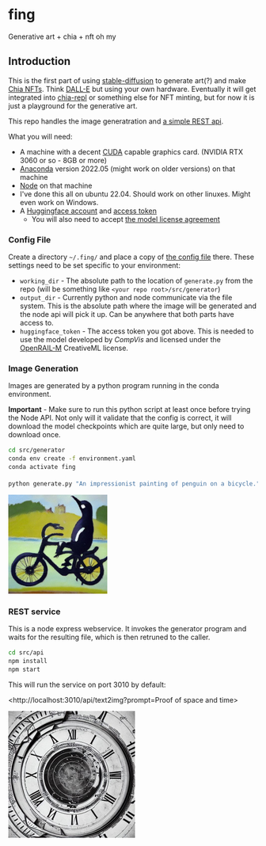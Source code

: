 # fing

Generative art + chia + nft oh my

## Introduction

This is the first part of using [stable-diffusion](https://github.com/CompVis/stable-diffusion) to generate art(?) and make [Chia NFTs](https://www.chia.net/2022/06/29/1.4.0-introducing-the-chia-nft1-standard.en.html). Think [DALL-E](https://openai.com/dall-e-2/) but using your own hardware. Eventually it will get integrated into [chia-repl](https://github.com/dkackman/chia-repl) or something else for NFT minting, but for now it is just a playground for the generative art.

This repo handles the image generatration and [a simple REST api](https://github.com/dkackman/fing/blob/main/src/api/open-api.yaml).

What you will need:

- A machine with a decent [CUDA](https://developer.nvidia.com/cuda-downloads) capable graphics card. (NVIDIA RTX 3060 or so - 8GB or more)
- [Anaconda](https://www.anaconda.com/) version 2022.05 (might work on older versions) on that machine
- [Node](https://nodejs.org/en/) on that machine
- I've done this all on ubuntu 22.04. Should work on other linuxes. Might even work on Windows.
- A [Huggingface account](https://huggingface.co/welcome) and [access token](https://huggingface.co/settings/tokens)
  - You will also need to accept [the model license agreement](https://huggingface.co/CompVis/stable-diffusion-v1-4)

### Config File

Create a directory `~/.fing/` and place a copy of [the config file](https://github.com/dkackman/fing/blob/main/src/config.yaml) there.
These settings need to be set specific to your environment:

- `working_dir` - The absolute path to the location of `generate.py` from the repo (will be something like `<your repo root>/src/generator`)
- `output_dir` - Currently python and node communicate via the file system. This is the absolute path where the image will be generated and the node api will pick it up. Can be anywhere that both parts have access to.
- `huggingface_token` - The access token you got above. This is needed to use the model developed by _CompVis_ and licensed under the [OpenRAIL-M](https://github.com/CompVis/stable-diffusion/blob/main/LICENSE) CreativeML license.

### Image Generation

Images are generated by a python program running in the conda environment.

**Important** - Make sure to run this python script at least once before trying the Node API. Not only will it validate that the config is correct, it will download the model checkpoints which are quite large, but only need to download once.

```bash
cd src/generator
conda env create -f environment.yaml
conda activate fing

python generate.py "An impressionist painting of penguin on a bicycle."
```

<img src="pb.jpg" width="200" height="200" alt="An impressionist painting of penguin on a bicycle."/>

### REST service

This is a node express webservice. It invokes the generator program and waits for the resulting file, which is then retruned to the caller.

```bash
cd src/api
npm install
npm start
```

This will run the service on port 3010 by default:

<http://localhost:3010/api/text2img?prompt=Proof of space and time>

<img src="post.jpg" width="256" height="256" alt="Proof of space and time."/>
